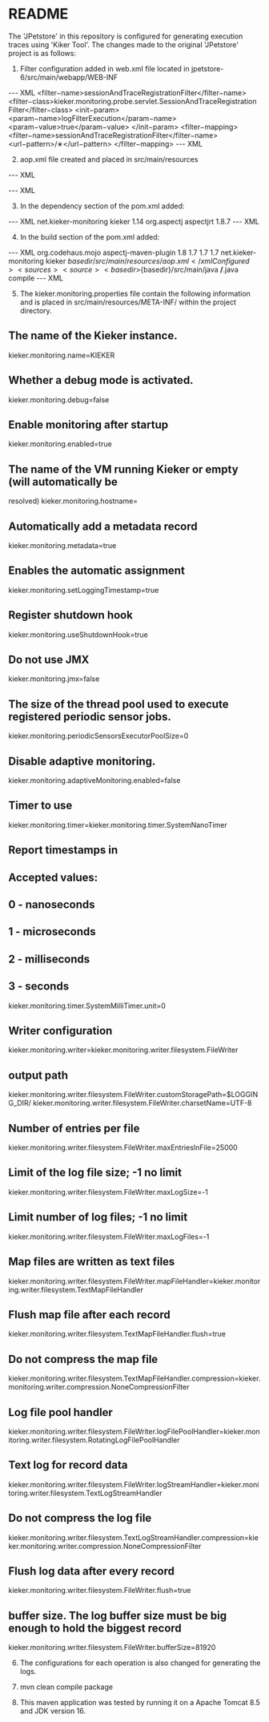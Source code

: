 # README
The 'JPetstore' in this repository is configured for generating execution traces using 'Kiker Tool'. The changes made to the original 'JPetstore' project is as follows:

1. Filter configuration added in  web.xml file located in jpetstore-6/src/main/webapp/WEB-INF

--- XML
<filter>
        <filter−name>sessionAndTraceRegistrationFilter</filter−name>
        <filter−class>kieker.monitoring.probe.servlet.SessionAndTraceRegistrationFilter</filter−class>
        <init−param>
                <param−name>logFilterExecution</param−name>
                <param−value>true</param−value>
        </init−param>
</filter>
<filter−mapping>
        <filter−name>sessionAndTraceRegistrationFilter</filter−name>
        <url−pattern>/∗</url−pattern>
</filter−mapping>
--- XML

2. aop.xml file created and placed in src/main/resources

--- XML
<!DOCTYPE aspectj PUBLIC "−//AspectJ//DTD//EN" "http://www.aspectj.org/dtd/aspectj_1_5_0.dtd">
<aspectj>
        <weaver options="">
                <include within="org.mybatis..*"/>
        </weaver>
        <aspects>
                <aspect name="kieker.monitoring.probe.aspectj.operationExecution.OperationExecutionAspectFull"/>
        </aspects>
</aspectj>
--- XML

3. In the dependency section of the pom.xml added:

--- XML
<dependency>
        <groupId>net.kieker-monitoring</groupId>
        <artifactId>kieker</artifactId>
        <version>1.14</version>
</dependency>
<dependency>
        <groupId>org.aspectj</groupId>
        <artifactId>aspectjrt</artifactId>
        <version>1.8.7</version>
</dependency>
--- XML

4. In the build section of the pom.xml added:

--- XML
<plugin>
        <groupId>org.codehaus.mojo</groupId>
        <artifactId>aspectj-maven-plugin</artifactId>
        <version>1.8</version>
        <configuration>
                <source>1.7</source>
                <target>1.7</target>
                <complianceLevel>1.7</complianceLevel>
                <aspectLibraries>
                        <aspectLibrary>
                                <groupId>net.kieker-monitoring</groupId>
                                <artifactId>kieker</artifactId>
                        </aspectLibrary>
                </aspectLibraries>
                <xmlConfigured>${basedir}/src/main/resources/aop.xml</xmlConfigured>
                <sources>
                        <source>
                                <basedir>${basedir}/src/main/java</basedir>
                                <includes>
                                        <include>**/**.java</include>
                                </includes>
                        </source>
                </sources>
        </configuration>
        <executions>
                <execution>
                        <goals>
                                <goal>compile</goal>
                        </goals>
                </execution>
        </executions>
</plugin>
--- XML

5. The kieker.monitoring.properties file  contain the following information and is placed in src/main/resources/META-INF/ within the project directory.
## The name of the Kieker instance.
kieker.monitoring.name=KIEKER

## Whether a debug mode is activated.
kieker.monitoring.debug=false

## Enable monitoring after startup
kieker.monitoring.enabled=true

## The name of the VM running Kieker or empty (will automatically be
resolved)
kieker.monitoring.hostname=

## Automatically add a metadata record
kieker.monitoring.metadata=true

## Enables the automatic assignment
kieker.monitoring.setLoggingTimestamp=true

## Register shutdown hook
kieker.monitoring.useShutdownHook=true

## Do not use JMX
kieker.monitoring.jmx=false

## The size of the thread pool used to execute registered periodic sensor jobs.
kieker.monitoring.periodicSensorsExecutorPoolSize=0

## Disable adaptive monitoring.
kieker.monitoring.adaptiveMonitoring.enabled=false

## Timer to use
kieker.monitoring.timer=kieker.monitoring.timer.SystemNanoTimer

## Report timestamps in
## Accepted values:
## 0 - nanoseconds
## 1 - microseconds
## 2 - milliseconds
## 3 - seconds
kieker.monitoring.timer.SystemMilliTimer.unit=0

## Writer configuration
kieker.monitoring.writer=kieker.monitoring.writer.filesystem.FileWriter

## output path
kieker.monitoring.writer.filesystem.FileWriter.customStoragePath=$LOGGING_DIR/
kieker.monitoring.writer.filesystem.FileWriter.charsetName=UTF-8

## Number of entries per file
kieker.monitoring.writer.filesystem.FileWriter.maxEntriesInFile=25000

## Limit of the log file size; -1 no limit
kieker.monitoring.writer.filesystem.FileWriter.maxLogSize=-1

## Limit number of log files; -1 no limit
kieker.monitoring.writer.filesystem.FileWriter.maxLogFiles=-1

## Map files are written as text files
kieker.monitoring.writer.filesystem.FileWriter.mapFileHandler=kieker.monitoring.writer.filesystem.TextMapFileHandler

## Flush map file after each record
kieker.monitoring.writer.filesystem.TextMapFileHandler.flush=true

## Do not compress the map file
kieker.monitoring.writer.filesystem.TextMapFileHandler.compression=kieker.monitoring.writer.compression.NoneCompressionFilter

## Log file pool handler
kieker.monitoring.writer.filesystem.FileWriter.logFilePoolHandler=kieker.monitoring.writer.filesystem.RotatingLogFilePoolHandler

## Text log for record data
kieker.monitoring.writer.filesystem.FileWriter.logStreamHandler=kieker.monitoring.writer.filesystem.TextLogStreamHandler

## Do not compress the log file
kieker.monitoring.writer.filesystem.TextLogStreamHandler.compression=kieker.monitoring.writer.compression.NoneCompressionFilter

## Flush log data after every record
kieker.monitoring.writer.filesystem.FileWriter.flush=true

## buffer size. The log buffer size must be big enough to hold the biggest record
kieker.monitoring.writer.filesystem.FileWriter.bufferSize=81920

6. The configurations for each operation is also changed for generating the logs.

7. mvn clean compile package

8. This maven application was tested by running it on a Apache Tomcat 8.5 and JDK version 16.

